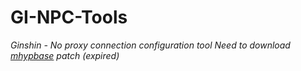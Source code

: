 # GI-NPC-Tools
*Ginshin - No proxy connection configuration tool*
*Need to download [mhypbase](https://github.com/Jx2f/mhypbase) patch (expired)*
